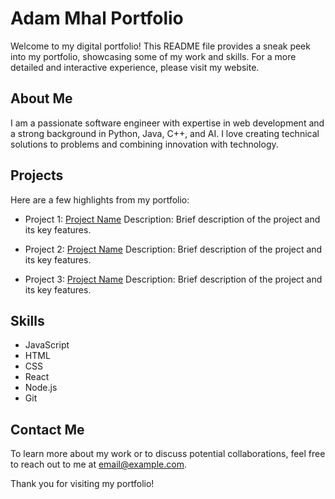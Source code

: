 # Adam Mhal Portfolio

Welcome to my digital portfolio! This README file provides a sneak peek into my portfolio, showcasing some of my work and skills. For a more detailed and interactive experience, please visit my website.

## About Me
I am a passionate software engineer with expertise in web development and a strong background in Python, Java, C++, and AI. I love creating technical solutions to problems and combining innovation with technology.

## Projects
Here are a few highlights from my portfolio:

- Project 1: [Project Name](link)
    Description: Brief description of the project and its key features.

- Project 2: [Project Name](link)
    Description: Brief description of the project and its key features.

- Project 3: [Project Name](link)
    Description: Brief description of the project and its key features.

## Skills
- JavaScript
- HTML
- CSS
- React
- Node.js
- Git

## Contact Me
To learn more about my work or to discuss potential collaborations, feel free to reach out to me at [email@example.com](mailto:email@example.com).

Thank you for visiting my portfolio!
